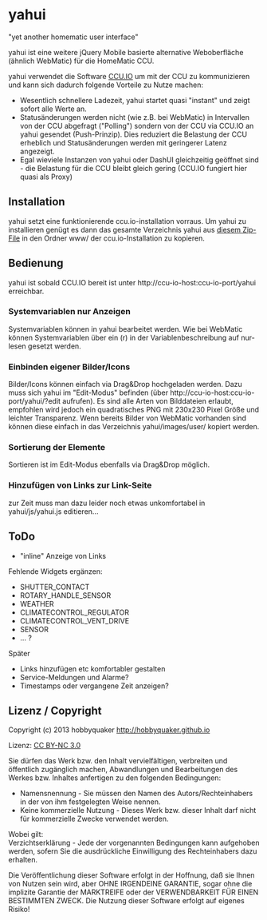 # yahui

"yet another homematic user interface"

yahui ist eine weitere jQuery Mobile basierte alternative Weboberfläche (ähnlich WebMatic) für die HomeMatic CCU.

yahui verwendet die Software [CCU.IO](https://github.com/hobbyquaker/ccu.io) um mit der CCU zu kommunizieren und kann sich dadurch folgende Vorteile zu Nutze machen:
  * Wesentlich schnellere Ladezeit, yahui startet quasi "instant" und zeigt sofort alle Werte an.
  * Statusänderungen werden nicht (wie z.B. bei WebMatic) in Intervallen von der CCU abgefragt ("Polling") sondern von der
  CCU via CCU.IO an yahui gesendet (Push-Prinzip). Dies reduziert die Belastung der CCU erheblich und Statusänderungen werden
  mit geringerer Latenz angezeigt.
  * Egal wieviele Instanzen von yahui oder DashUI gleichzeitig geöffnet sind - die Belastung für die CCU bleibt gleich gering
  (CCU.IO fungiert hier quasi als Proxy)


## Installation

yahui setzt eine funktionierende ccu.io-installation vorraus. Um yahui zu installieren genügt es dann das gesamte Verzeichnis
yahui aus [diesem Zip-File](https://github.com/hobbyquaker/yahui/archive/master.zip) in den Ordner www/ der ccu.io-Installation
zu kopieren.

## Bedienung

yahui ist sobald CCU.IO bereit ist unter http://ccu-io-host:ccu-io-port/yahui erreichbar.

### Systemvariablen nur Anzeigen

Systemvariablen können in yahui bearbeitet werden. Wie bei WebMatic können Systemvariablen über ein (r) in der
Variablenbeschreibung auf nur-lesen gesetzt werden.

### Einbinden eigener Bilder/Icons

Bilder/Icons können einfach via Drag&Drop hochgeladen werden. Dazu muss sich yahui im "Edit-Modus" befinden (über
http://ccu-io-host:ccu-io-port/yahui/?edit aufrufen). Es sind alle Arten von Bilddateien erlaubt, empfohlen wird jedoch
ein quadratisches PNG mit 230x230 Pixel Größe und leichter Transparenz. Wenn bereits Bilder von WebMatic vorhanden
sind können diese einfach in das Verzeichnis yahui/images/user/ kopiert werden.

### Sortierung der Elemente

Sortieren ist im Edit-Modus ebenfalls via Drag&Drop möglich.

### Hinzufügen von Links zur Link-Seite

zur Zeit muss man dazu leider noch etwas unkomfortabel in yahui/js/yahui.js editieren...

## ToDo

  * "inline" Anzeige von Links

Fehlende Widgets ergänzen:

  * SHUTTER_CONTACT
  * ROTARY_HANDLE_SENSOR
  * WEATHER
  * CLIMATECONTROL_REGULATOR
  * CLIMATECONTROL_VENT_DRIVE
  * SENSOR
  * ... ?

Später

  * Links hinzufügen etc komfortabler gestalten
  * Service-Meldungen und Alarme?
  * Timestamps oder vergangene Zeit anzeigen?


## Lizenz / Copyright

Copyright (c) 2013 hobbyquaker http://hobbyquaker.github.io

Lizenz: [CC BY-NC 3.0](http://creativecommons.org/licenses/by-nc/3.0/de/)

Sie dürfen das Werk bzw. den Inhalt vervielfältigen, verbreiten und öffentlich zugänglich machen,
Abwandlungen und Bearbeitungen des Werkes bzw. Inhaltes anfertigen zu den folgenden Bedingungen:
  * Namensnennung - Sie müssen den Namen des Autors/Rechteinhabers in der von ihm festgelegten Weise nennen.
  * Keine kommerzielle Nutzung - Dieses Werk bzw. dieser Inhalt darf nicht für kommerzielle Zwecke verwendet werden.

Wobei gilt:   
Verzichtserklärung - Jede der vorgenannten Bedingungen kann aufgehoben werden, sofern Sie die ausdrückliche Einwilligung des Rechteinhabers dazu erhalten.

Die Veröffentlichung dieser Software erfolgt in der Hoffnung, daß sie Ihnen von Nutzen sein wird, aber OHNE IRGENDEINE GARANTIE, sogar ohne die implizite Garantie der MARKTREIFE oder der VERWENDBARKEIT FÜR EINEN BESTIMMTEN ZWECK. Die Nutzung dieser Software erfolgt auf eigenes Risiko!
